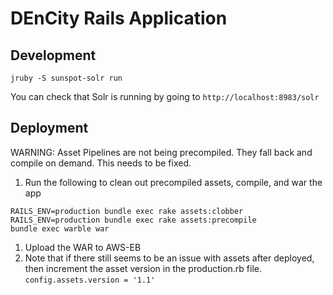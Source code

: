 # DEnCity Rails Application

## Development

```
jruby -S sunspot-solr run
```

You can check that Solr is running by going to `http://localhost:8983/solr`

## Deployment

WARNING:  Asset Pipelines are not being precompiled.  They fall back and compile on
demand.  This needs to be fixed.

1. Run the following to clean out precompiled assets, compile, and war the app
 
```
RAILS_ENV=production bundle exec rake assets:clobber
RAILS_ENV=production bundle exec rake assets:precompile
bundle exec warble war
```

1. Upload the WAR to AWS-EB
1. Note that if there still seems to be an issue with assets after deployed, then increment the asset version in the
production.rb file.  `config.assets.version = '1.1'`
